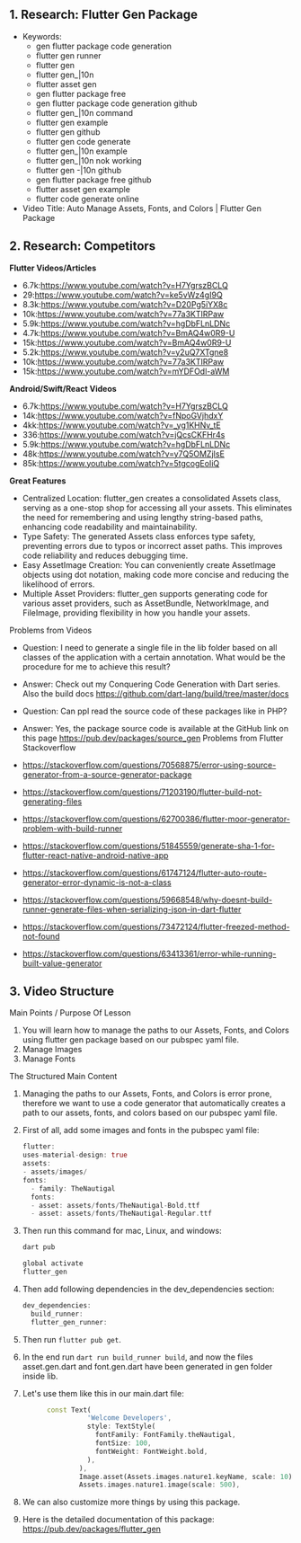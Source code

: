 ## 1. Research: Flutter Gen Package

- Keywords:
    - gen flutter package code generation
    - flutter gen runner
    - flutter gen
    - flutter gen_|10n
    - flutter asset gen
    - gen flutter package free
    - gen flutter package code generation github
    - flutter gen_|10n command
    - flutter gen example
    - flutter gen github
    - flutter gen code generate
    - flutter gen_|10n example
    - flutter gen_|10n nok working
    - flutter gen -|10n github
    - gen flutter package free github
    - flutter asset gen example
    - flutter code generate online
- Video Title: Auto Manage Assets, Fonts, and Colors | Flutter Gen Package

## 2. Research: Competitors

**Flutter Videos/Articles**

- 6.7k:https://www.youtube.com/watch?v=H7YgrszBCLQ
- 29:https://www.youtube.com/watch?v=ke5vWz4gI9Q
- 8.3k:https://www.youtube.com/watch?v=D20Pg5iYX8c
- 10k:https://www.youtube.com/watch?v=77a3KTIRPaw
- 5.9k:https://www.youtube.com/watch?v=hgDbFLnLDNc
- 4.7k:https://www.youtube.com/watch?v=BmAQ4w0R9-U
- 15k:https://www.youtube.com/watch?v=BmAQ4w0R9-U
- 5.2k:https://www.youtube.com/watch?v=y2uQ7XTgne8
- 10k:https://www.youtube.com/watch?v=77a3KTIRPaw
- 15k:https://www.youtube.com/watch?v=mYDFOdl-aWM

**Android/Swift/React Videos**

- 6.7k:https://www.youtube.com/watch?v=H7YgrszBCLQ
- 14k:https://www.youtube.com/watch?v=fNpoGVjhdxY
- 4kk:https://www.youtube.com/watch?v=_yg1KHNv_tE
- 336:https://www.youtube.com/watch?v=jQcsCKFHr4s
- 5.9k:https://www.youtube.com/watch?v=hgDbFLnLDNc
- 48k:https://www.youtube.com/watch?v=y7Q5OMZjIsE
- 85k:https://www.youtube.com/watch?v=5tgcogEoIiQ

**Great Features**

- Centralized Location: flutter_gen creates a consolidated Assets class, serving as a one-stop shop
  for accessing all your assets. This eliminates the need for remembering and using lengthy
  string-based paths, enhancing code readability and maintainability.
- Type Safety: The generated Assets class enforces type safety, preventing errors due to typos or
  incorrect asset paths. This improves code reliability and reduces debugging time.
- Easy AssetImage Creation: You can conveniently create AssetImage objects using dot notation,
  making code more concise and reducing the likelihood of errors.
- Multiple Asset Providers: flutter_gen supports generating code for various asset providers, such
  as AssetBundle, NetworkImage, and FileImage, providing flexibility in how you handle your assets.

Problems from Videos

- Question:
  I need to generate a single file in the lib folder based on all classes of the application with a
  certain annotation. What would be the procedure for me to achieve this result?
- Answer:
  Check out my Conquering Code Generation with Dart series. Also the build
  docs https://github.com/dart-lang/build/tree/master/docs
- Question:
  Can ppl read the source code of these packages like in PHP?
- Answer:
  Yes, the package source code is available at the GitHub link on this
  page https://pub.dev/packages/source_gen
  Problems from Flutter Stackoverflow

- https://stackoverflow.com/questions/70568875/error-using-source-generator-from-a-source-generator-package
- https://stackoverflow.com/questions/71203190/flutter-build-not-generating-files
- https://stackoverflow.com/questions/62700386/flutter-moor-generator-problem-with-build-runner
- https://stackoverflow.com/questions/51845559/generate-sha-1-for-flutter-react-native-android-native-app
- https://stackoverflow.com/questions/61747124/flutter-auto-route-generator-error-dynamic-is-not-a-class
- https://stackoverflow.com/questions/59668548/why-doesnt-build-runner-generate-files-when-serializing-json-in-dart-flutter
- https://stackoverflow.com/questions/73472124/flutter-freezed-method-not-found
- https://stackoverflow.com/questions/63413361/error-while-running-built-value-generator

## 3. Video Structure

Main Points / Purpose Of Lesson

1. You will learn how to manage the paths to our Assets, Fonts, and Colors using flutter gen package
   based on our pubspec yaml file.
2. Manage Images
3. Manage Fonts

The Structured Main Content

1. Managing the paths to our Assets, Fonts, and Colors is error prone, therefore we want to use a
   code generator that automatically creates a path to our assets, fonts, and colors based on our
   pubspec yaml file.
2. First of all, add some images and fonts in the pubspec yaml file:
    ```dart 
    flutter:
    uses-material-design: true
    assets:
    - assets/images/
    fonts:
      - family: TheNautigal
      fonts:
      - asset: assets/fonts/TheNautigal-Bold.ttf
      - asset: assets/fonts/TheNautigal-Regular.ttf
      ```
3. Then run this command for mac, Linux, and windows:

    ```dart 
    dart pub
    
    global activate
    flutter_gen
    ```

4. Then add following dependencies in the dev_dependencies section:
    ```dart
    dev_dependencies:
      build_runner:
      flutter_gen_runner:
    ```
5. Then run `flutter pub get`.
6. In the end run `dart run build_runner build`, and now the files asset.gen.dart and font.gen.dart
   have been generated in gen folder inside lib.
7. Let's use them like this in our main.dart file:
    ```dart
          const Text(
                    'Welcome Developers',
                    style: TextStyle(
                      fontFamily: FontFamily.theNautigal,
                      fontSize: 100,
                      fontWeight: FontWeight.bold,
                    ),
                  ),
                  Image.asset(Assets.images.nature1.keyName, scale: 10),
                  Assets.images.nature1.image(scale: 500),
    ```
8. We can also customize more things by using this package.
9. Here is the detailed documentation of this package: https://pub.dev/packages/flutter_gen